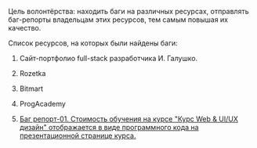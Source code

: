 Цель волонтёрства: находить баги на различных ресурсах, отправлять баг-репорты владельцам этих ресурсов, тем самым повышая их качество. 

Список ресурсов, на которых были найдены баги:
1. Сайт-портфолио full-stack разработчика И. Галушко.
2. Rozetka
3. Bitmart
4. ProgAcademy




4. <a href="https://docs.google.com/spreadsheets/d/1AfGnASMu5A8i7TCCYCRL2A1WZI_sCBryye8k_eITkSg/edit">Баг репорт-01. Стоимость обучения на курсе "Курс Web & UI/UX дизайн" отображается в виде программного кода на презентационной странице курса.</a>
